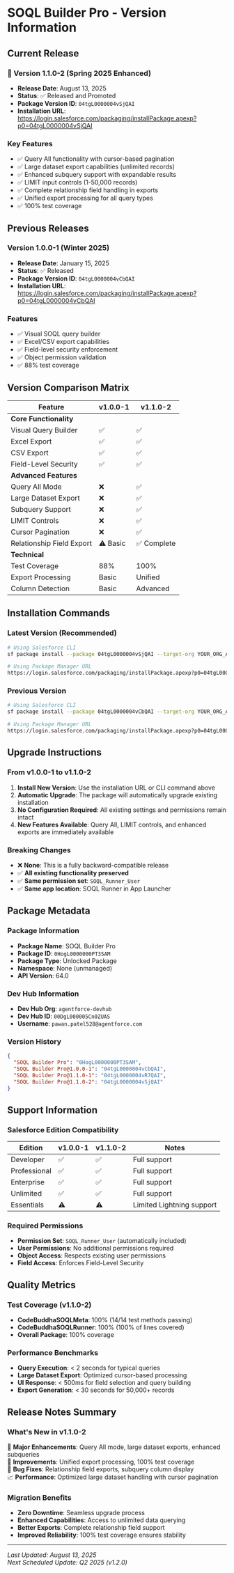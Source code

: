# SOQL Builder Pro - Version Information

## Current Release

### 🚀 Version 1.1.0-2 (Spring 2025 Enhanced)
- **Release Date**: August 13, 2025
- **Status**: ✅ Released and Promoted
- **Package Version ID**: `04tgL0000004vSjQAI`
- **Installation URL**: https://login.salesforce.com/packaging/installPackage.apexp?p0=04tgL0000004vSjQAI

### Key Features
- ✅ Query All functionality with cursor-based pagination
- ✅ Large dataset export capabilities (unlimited records)
- ✅ Enhanced subquery support with expandable results
- ✅ LIMIT input controls (1-50,000 records)
- ✅ Complete relationship field handling in exports
- ✅ Unified export processing for all query types
- ✅ 100% test coverage

## Previous Releases

### Version 1.0.0-1 (Winter 2025)
- **Release Date**: January 15, 2025
- **Status**: ✅ Released
- **Package Version ID**: `04tgL0000004vCbQAI`
- **Installation URL**: https://login.salesforce.com/packaging/installPackage.apexp?p0=04tgL0000004vCbQAI

### Features
- ✅ Visual SOQL query builder
- ✅ Excel/CSV export capabilities
- ✅ Field-level security enforcement
- ✅ Object permission validation
- ✅ 88% test coverage

## Version Comparison Matrix

| Feature | v1.0.0-1 | v1.1.0-2 |
|---------|----------|----------|
| **Core Functionality** | | |
| Visual Query Builder | ✅ | ✅ |
| Excel Export | ✅ | ✅ |
| CSV Export | ✅ | ✅ |
| Field-Level Security | ✅ | ✅ |
| **Advanced Features** | | |
| Query All Mode | ❌ | ✅ |
| Large Dataset Export | ❌ | ✅ |
| Subquery Support | ❌ | ✅ |
| LIMIT Controls | ❌ | ✅ |
| Cursor Pagination | ❌ | ✅ |
| Relationship Field Export | ⚠️ Basic | ✅ Complete |
| **Technical** | | |
| Test Coverage | 88% | 100% |
| Export Processing | Basic | Unified |
| Column Detection | Basic | Advanced |

## Installation Commands

### Latest Version (Recommended)
```bash
# Using Salesforce CLI
sf package install --package 04tgL0000004vSjQAI --target-org YOUR_ORG_ALIAS

# Using Package Manager URL
https://login.salesforce.com/packaging/installPackage.apexp?p0=04tgL0000004vSjQAI
```

### Previous Version
```bash
# Using Salesforce CLI
sf package install --package 04tgL0000004vCbQAI --target-org YOUR_ORG_ALIAS

# Using Package Manager URL
https://login.salesforce.com/packaging/installPackage.apexp?p0=04tgL0000004vCbQAI
```

## Upgrade Instructions

### From v1.0.0-1 to v1.1.0-2
1. **Install New Version**: Use the installation URL or CLI command above
2. **Automatic Upgrade**: The package will automatically upgrade existing installation
3. **No Configuration Required**: All existing settings and permissions remain intact
4. **New Features Available**: Query All, LIMIT controls, and enhanced exports are immediately available

### Breaking Changes
- ❌ **None**: This is a fully backward-compatible release
- ✅ **All existing functionality preserved**
- ✅ **Same permission set**: `SOQL_Runner_User`
- ✅ **Same app location**: SOQL Runner in App Launcher

## Package Metadata

### Package Information
- **Package Name**: SOQL Builder Pro
- **Package ID**: `0HogL0000000PT3SAM`
- **Package Type**: Unlocked Package
- **Namespace**: None (unmanaged)
- **API Version**: 64.0

### Dev Hub Information
- **Dev Hub Org**: `agentforce-devhub`
- **Dev Hub ID**: `00DgL000005Cn0ZUAS`
- **Username**: `pawan.patel528@agentforce.com`

### Version History
```json
{
  "SOQL Builder Pro": "0HogL0000000PT3SAM",
  "SOQL Builder Pro@1.0.0-1": "04tgL0000004vCbQAI",
  "SOQL Builder Pro@1.1.0-1": "04tgL0000004vR7QAI",
  "SOQL Builder Pro@1.1.0-2": "04tgL0000004vSjQAI"
}
```

## Support Information

### Salesforce Edition Compatibility
| Edition | v1.0.0-1 | v1.1.0-2 | Notes |
|---------|----------|----------|-------|
| Developer | ✅ | ✅ | Full support |
| Professional | ✅ | ✅ | Full support |
| Enterprise | ✅ | ✅ | Full support |
| Unlimited | ✅ | ✅ | Full support |
| Essentials | ⚠️ | ⚠️ | Limited Lightning support |

### Required Permissions
- **Permission Set**: `SOQL_Runner_User` (automatically included)
- **User Permissions**: No additional permissions required
- **Object Access**: Respects existing user permissions
- **Field Access**: Enforces Field-Level Security

## Quality Metrics

### Test Coverage (v1.1.0-2)
- **CodeBuddhaSOQLMeta**: 100% (14/14 test methods passing)
- **CodeBuddhaSOQLRunner**: 100% (100% of lines covered)
- **Overall Package**: 100% coverage

### Performance Benchmarks
- **Query Execution**: < 2 seconds for typical queries
- **Large Dataset Export**: Optimized cursor-based processing
- **UI Response**: < 500ms for field selection and query building
- **Export Generation**: < 30 seconds for 50,000+ records

## Release Notes Summary

### What's New in v1.1.0-2
🎉 **Major Enhancements**: Query All mode, large dataset exports, enhanced subqueries  
🔧 **Improvements**: Unified export processing, 100% test coverage  
🐛 **Bug Fixes**: Relationship field exports, subquery column display  
📈 **Performance**: Optimized large dataset handling with cursor pagination  

### Migration Benefits
- **Zero Downtime**: Seamless upgrade process
- **Enhanced Capabilities**: Access to unlimited data querying
- **Better Exports**: Complete relationship field support
- **Improved Reliability**: 100% test coverage ensures stability

---

*Last Updated: August 13, 2025*  
*Next Scheduled Update: Q2 2025 (v1.2.0)*
